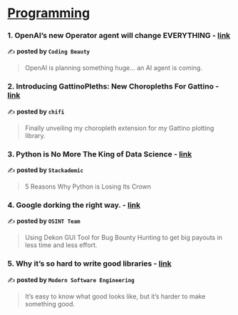
<h1><a href=https://medium.com/tag/programming/recommended target="_blank" rel="noopener noreferrer">Programming</a></h1>
<h3>1. OpenAI’s new Operator agent will change EVERYTHING - <a href="https://medium.com/coding-beauty/new-openai-operator-agent-0bbbdde30b8e" target="_blank" rel="noopener noreferrer">link</a></h3>

✍️ **posted by `Coding Beauty`**

<blockquote>OpenAI is planning something huge… an AI agent is coming.</blockquote>

<h3>2. Introducing GattinoPleths: New Choropleths For Gattino - <a href="https://medium.com/chifi-media/introducing-gattinopleths-new-choropleths-for-gattino-1478f04a9287" target="_blank" rel="noopener noreferrer">link</a></h3>

✍️ **posted by `chifi`**

<blockquote>Finally unveiling my choropleth extension for my Gattino plotting library.</blockquote>

<h3>3. Python is No More The King of Data Science - <a href="https://medium.com/stackademic/is-python-still-the-king-of-data-science-476f1e3191b3" target="_blank" rel="noopener noreferrer">link</a></h3>

✍️ **posted by `Stackademic`**

<blockquote>5 Reasons Why Python is Losing Its Crown</blockquote>

<h3>4. Google dorking the right way. - <a href="https://medium.com/the-first-digit/google-dorking-the-right-way-27b0eeb31212" target="_blank" rel="noopener noreferrer">link</a></h3>

✍️ **posted by `OSINT Team`**

<blockquote>Using Dekon GUI Tool for Bug Bounty Hunting to get big payouts in less time and less effort.</blockquote>

<h3>5. Why it’s so hard to write good libraries - <a href="https://medium.com/modern-software-engineering/why-its-so-hard-to-write-good-libraries-9d3f45a193a4" target="_blank" rel="noopener noreferrer">link</a></h3>

✍️ **posted by `Modern Software Engineering`**

<blockquote>It’s easy to know what good looks like, but it’s harder to make something good.</blockquote>

